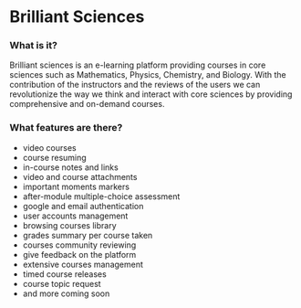 # Brilliant Sciences

### What is it?

Brilliant sciences is an e-learning platform providing courses in core sciences such as Mathematics, Physics, Chemistry, and Biology. With the contribution of the instructors and the reviews of the users we can revolutionize the way we think and interact with core sciences by providing comprehensive and on-demand courses.

### What features are there?

* video courses
* course resuming
* in-course notes and links
* video and course attachments
* important moments markers
* after-module multiple-choice assessment
* google and email authentication
* user accounts management
* browsing courses library
* grades summary per course taken
* courses community reviewing
* give feedback on the platform
* extensive courses management
* timed course releases
* course topic request
* and more coming soon
